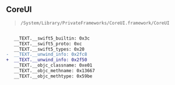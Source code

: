 ## CoreUI

> `/System/Library/PrivateFrameworks/CoreUI.framework/CoreUI`

```diff

   __TEXT.__swift5_builtin: 0x3c
   __TEXT.__swift5_proto: 0xc
   __TEXT.__swift5_types: 0x20
-  __TEXT.__unwind_info: 0x2fc8
+  __TEXT.__unwind_info: 0x2f50
   __TEXT.__objc_classname: 0xe01
   __TEXT.__objc_methname: 0x13667
   __TEXT.__objc_methtype: 0x59be

```
